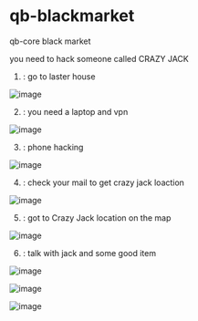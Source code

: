 # qb-blackmarket
qb-core black market

you need to hack someone called CRAZY JACK

1) : go to laster house


![image](https://user-images.githubusercontent.com/89742984/190621380-b331e282-9798-48b3-a890-d04a9cdad645.png)

2) : you need a laptop and vpn


![image](https://user-images.githubusercontent.com/89742984/190621563-6be75ebc-dbe6-4efe-9e29-48638d1212dd.png)

3) : phone hacking

![image](https://user-images.githubusercontent.com/89742984/190622082-11b1b912-414e-4b3e-8a9f-86fde5a955c8.png)

4) : check your mail to get crazy jack loaction


![image](https://user-images.githubusercontent.com/89742984/190622765-21aac3fe-a723-44d8-8b00-f566dbe11136.png)

5) : got to Crazy Jack location on the map


![image](https://user-images.githubusercontent.com/89742984/190622904-64d64256-16b2-4156-8056-0f9742f0fe3c.png)

6) : talk with jack and some good item

![image](https://user-images.githubusercontent.com/89742984/190623303-f3247ff9-ef9c-4f1b-a814-4cf990a83608.png)


![image](https://user-images.githubusercontent.com/89742984/190623326-440f426f-aa3f-40a3-b4a8-2ae80c141a4e.png)


![image](https://user-images.githubusercontent.com/89742984/190623389-e8756c44-fa91-49dc-86ef-ea18c79d5633.png)


